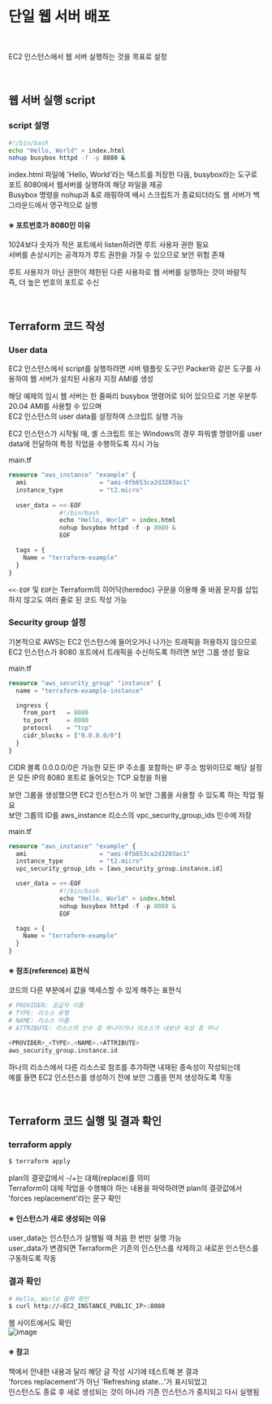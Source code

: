 # 단일 웹 서버 배포

<br>

EC2 인스턴스에서 웹 서버 실행하는 것을 목표로 설정

<br>

## 웹 서버 실행 script
### script 설명
```bash
#!/bin/bash
echo "Hello, World" > index.html
nohup busybox httpd -f -p 8080 &
```

index.html 파일에 'Hello, World'라는 텍스트를 저장한 다음, busybox라는 도구로 포트 8080에서 웹서버를 실행하여 해당 파일을 제공  
Busybox 명령을 nohup과 &로 래핑하여 배시 스크립트가 종료되더라도 웹 서버가 백그라운드에서 영구적으로 실행

#### ※ 포트번호가 8080인 이유
1024보다 숫자가 작은 포트에서 listen하려면 루트 사용자 권한 필요  
서버를 손상시키는 공격자가 루트 권한을 가질 수 있으므로 보안 위험 존재

루트 사용자가 아닌 권한이 제한된 다른 사용자로 웹 서버를 실행하는 것이 바람직  
즉, 더 높은 번호의 포트로 수신

<br>

## Terraform 코드 작성
### User data
EC2 인스턴스에서 script를 실행하려면 서버 템플릿 도구인 Packer와 같은 도구를 사용하여 웹 서버가 설치된 사용자 지정 AMI를 생성

해당 예제의 임시 웹 서버는 한 줄짜리 busybox 명령어로 되어 있으므로 기본 우분투 20.04 AMI를 사용할 수 있으며  
EC2 인스턴스의 user data를 설정하여 스크립트 실행 가능

EC2 인스턴스가 시작될 때, 셸 스크립트 또는 Windows의 경우 파워셸 명령어를 user data에 전달하여 특정 작업을 수행하도록 지시 가능

main.tf  
```terraform
resource "aws_instance" "example" {
  ami                    = "ami-0fb653ca2d3203ac1"
  instance_type          = "t2.micro"
  
  user_data = <<-EOF
              #!/bin/bash
              echo "Hello, World" > index.html
              nohup busybox httpd -f -p 8080 &
              EOF

  tags = {
    Name = "terraform-example"
  }
}
```

`<<-EOF` 및 `EOF`는 Terraform의 히어닥(heredoc) 구문을 이용해 줄 바꿈 문자를 삽입하지 않고도 여러 줄로 된 코드 작성 가능

### Security group 설정
기본적으로 AWS는 EC2 인스턴스에 들어오거나 나가는 트래픽을 허용하지 않으므로  
EC2 인스턴스가 8080 포트에서 트래픽을 수신하도록 하려면 보안 그룹 생성 필요

main.tf  
```terraform
resource "aws_security_group" "instance" {
  name = "terraform-example-instance"

  ingress {
    from_port   = 8080
    to_port     = 8080
    protocol    = "tcp"
    cidr_blocks = ["0.0.0.0/0"]
  }
}
```

CIDR 블록 0.0.0.0/0은 가능한 모든 IP 주소를 포함하는 IP 주소 범위이므로 해당 설정은 모든 IP의 8080 포트로 들어오는 TCP 요청을 허용

보안 그룹을 생성했으면 EC2 인스턴스가 이 보안 그룹을 사용할 수 있도록 하는 작업 필요  
보안 그룹의 ID를 aws_instance 리소스의 vpc_security_group_ids 인수에 저장

main.tf  
```terraform
resource "aws_instance" "example" {
  ami                    = "ami-0fb653ca2d3203ac1"
  instance_type          = "t2.micro"
  vpc_security_group_ids = [aws_security_group.instance.id]

  user_data = <<-EOF
              #!/bin/bash
              echo "Hello, World" > index.html
              nohup busybox httpd -f -p 8080 &
              EOF

  tags = {
    Name = "terraform-example"
  }
}
```

#### ※ 참조(reference) 표현식
코드의 다른 부분에서 값을 액세스할 수 있게 해주는 표현식

```terraform
# PROVIDER: 공급자 이름
# TYPE: 리소스 유형
# NAME: 리소스 이름
# ATTRIBUTE: 리소스의 인수 중 하나이거나 리소스가 내보낸 속성 중 하나

<PROVIDER>_<TYPE>.<NAME>.<ATTRIBUTE>
aws_security_group.instance.id
```

하나의 리소스에서 다른 리소스로 참조를 추가하면 내재된 종속성이 작성되는데  
예를 들면 EC2 인스턴스를 생성하기 전에 보안 그룹을 먼저 생성하도록 작동

<br>

## Terraform 코드 실행 및 결과 확인
### terraform apply
```bash
$ terraform apply
```

plan의 결괏값에서 -/+는 대체(replace)를 의미  
Terraform이 대체 작업을 수행해야 하는 내용을 파악하려면 plan의 결괏값에서 'forces replacement'라는 문구 확인

#### ※ 인스턴스가 새로 생성되는 이유
user_data는 인스턴스가 실행될 때 처음 한 번만 실행 가능  
user_data가 변경되면 Terraform은 기존의 인스턴스를 삭제하고 새로운 인스턴스를 구동하도록 작동

### 결과 확인
```bash
# Hello, World 출력 확인
$ curl http://<EC2_INSTANCE_PUBLIC_IP>:8080
```

웹 사이트에서도 확인  
![image](https://user-images.githubusercontent.com/46125158/204083639-03bf1f49-b16e-4f1e-b8db-6f70a4f87d22.png)

#### ※ 참고
책에서 안내한 내용과 달리 해당 글 작성 시기에 테스트해 본 결과  
'forces replacement'가 아닌 'Refreshing state...'가 표시되었고  
인스턴스도 종료 후 새로 생성되는 것이 아니라 기존 인스턴스가 중지되고 다시 실행됨
